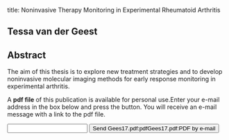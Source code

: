 title: Noninvasive Therapy Monitoring in Experimental Rheumatoid Arthritis

## Tessa van der Geest

## Abstract
The aim of this thesis is to explore new treatment strategies and to develop noninvasive molecular imaging methods for early response monitoring in experimental arthritis.

A <b>pdf file</b> of this publication is available for personal use.Enter your e-mail address in the box below and press the button. You will receive an e-mail message with a link to the pdf file.
<form action="sender.php">  <input type="text" name="email">  <input type="submit" value="Send Gees17.pdf:pdfGees17.pdf:PDF by e-mail"></form>